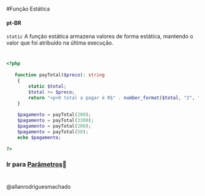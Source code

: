 #Função Estática

#### pt-BR
`static` A função estática armazena valores de forma estática, mantendo o valor que foi atribuído na última execução.

#


```php
<?php
    
   function payTotal($preco): string
    {
        static $total;
        $total += $preco;
        return "<p>O total a pagar é R$" . number_format($total, "2", ",", ".") . "</p>";
    }
    
    $pagamento = payTotal(200);
    $pagamento = payTotal(3300);
    $pagamento = payTotal(200);
    $pagamento = payTotal(50);
    echo $pagamento;
    
?>
```


### Ir para [Parâmetros](4Parametros.md)🚀

#
@allanrodriguesmachado